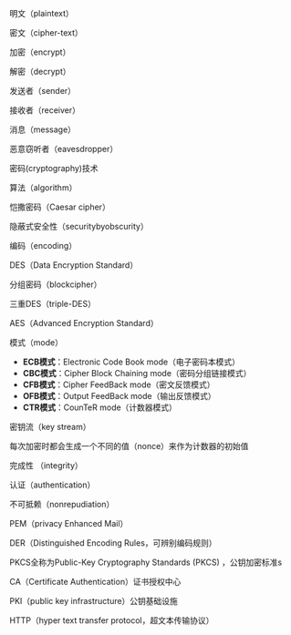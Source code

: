 明文（plaintext）

密文（cipher-text）

加密（encrypt）

解密（decrypt）

发送者（sender）

接收者（receiver）

消息（message）

恶意窃听者（eavesdropper）

密码(cryptography)技术

算法（algorithm）

恺撒密码（Caesar cipher）

隐蔽式安全性（securitybyobscurity）

编码（encoding）

DES（Data Encryption Standard）

分组密码（blockcipher）

三重DES（triple-DES）

AES（Advanced Encryption Standard）



模式（mode）

- **ECB模式**：Electronic Code Book mode（电子密码本模式）
- **CBC模式**：Cipher Block Chaining mode（密码分组链接模式）
- **CFB模式**：Cipher FeedBack mode（密文反馈模式）
- **OFB模式**：Output FeedBack mode（输出反馈模式）
- **CTR模式**：CounTeR mode（计数器模式）



密钥流（key stream）

每次加密时都会生成一个不同的值（nonce）来作为计数器的初始值





完成性 （integrity） 

认证（authentication）

不可抵赖（nonrepudiation）

PEM（privacy Enhanced Mail）

DER（Distinguished Encoding Rules，可辨别编码规则）

PKCS全称为Public-Key Cryptography Standards (PKCS) ，公钥加密标准s



CA（Certificate Authentication）证书授权中心

PKI（public key infrastructure）公钥基础设施

HTTP（hyper text transfer protocol，超文本传输协议）

